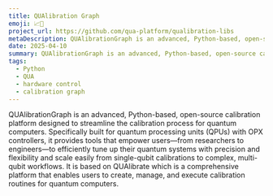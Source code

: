 ```yaml
---
title: QUAlibration Graph
emoji: 📈​🚀​
project_url: https://github.com/qua-platform/qualibration-libs
metaDescription: QUAlibrationGraph is an advanced, Python-based, open-source calibration platform designed to streamline the calibration process for quantum computers.
date: 2025-04-10
summary: QUAlibrationGraph is an advanced, Python-based, open-source calibration platform designed to streamline the calibration process for quantum computers.
tags:
  - Python
  - QUA
  - hardware control
  - calibration graph
---
```


QUAlibrationGraph is an advanced, Python-based, open-source calibration platform designed to streamline the calibration process for quantum computers. Specifically built for quantum processing units (QPUs) with OPX controllers, it provides tools that empower users—from researchers to engineers—to efficiently tune up their quantum systems with precision and flexibility and scale easily from single-qubit calibrations to complex, multi-qubit workflows. It is based on QUAlibrate which is a comprehensive platform that enables users to create, manage, and execute calibration routines for quantum computers.
